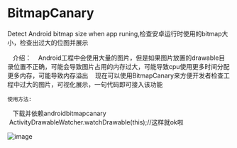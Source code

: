# BitmapCanary
Detect Android bitmap size when app runing,检查安卓运行时使用的bitmap大小，检查出过大的位图并展示

    介绍：
    Android工程中会使用大量的图片，但是如果图片放置的drawable目录位置不正确，可能会导致图片占用的内存过大，可能导致cpu使用更多时间分配更多内存，可能导致内存溢出
    现在可以使用BitmapCanary来方便开发者检查工程中过大的图片，可视化展示，一句代码即可接入该功能
    
    
    使用方法:
    下载并依赖androidbitmapcanary
    ActivityDrawableWatcher.watchDrawable(this);//这样就ok啦
    
    
    
![image](https://github.com/smallnew/BitmapCanary/raw/master/detect_demo.png)
